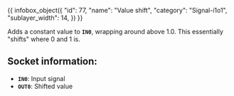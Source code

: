 {{ infobox_object({
	"id": 77,
	"name": "Value shift",
	"category": "Signal-i1o1",
	"sublayer_width": 14,
}) }}

Adds a constant value to **`IN0`**, wrapping around above 1.0. This essentially "shifts" where 0 and 1 is.

## Socket information:
- **`IN0`**: Input signal
- **`OUT0`**: Shifted value